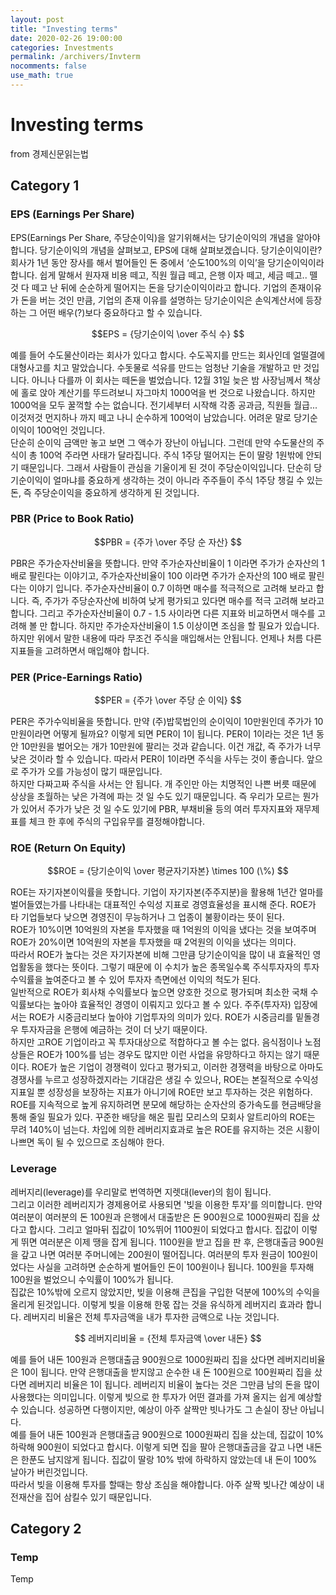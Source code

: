 ```yaml
---
layout: post
title: "Investing terms"
date: 2020-02-26 19:00:00
categories: Investments
permalink: /archivers/Invterm
nocomments: false
use_math: true
---
```


# Investing terms

from 경제신문읽는법

## Category 1

### EPS (Earnings Per Share)

EPS(Earnings Per Share, 주당순이익)을 알기위해서는 당기순이익의 개념을 알아야합니다. 당기순이익의 개념을 살펴보고, EPS에 대해 살펴보겠습니다.
당기순이익이란?  
회사가 1년 동안 장사를 해서 벌어들인 돈 중에서 ‘순도100%의 이익’을 당기순이익이라 합니다. 쉽게 말해서 원자재 비용 떼고, 직원 월급 떼고, 은행 이자 떼고, 세금 떼고.. 뗄 것 다 떼고 난 뒤에 순순하게 떨어지는 돈을 당기순이익이라고 합니다.
기업의 존재이유가 돈을 버는 것인 만큼, 기업의 존재 이유를 설명하는 당기순이익은 손익계산서에 등장하는 그 어떤 배우(?)보다 중요하다고 할 수 있습니다.

$$EPS = {당기순이익 \over 주식 수} $$

예를 들어 수도물산이라는 회사가 있다고 합시다. 수도꼭지를 만드는 회사인데 얼떨결에 대형사고를 치고 말았습니다. 수돗물로 석유를 만드는 엄청난 기술을 개발하고 만 것입니다. 아니나 다를까 이 회사는 떼돈을 벌었습니다. 12월 31일 늦은 밤 사장님께서 책상에 홀로 앉아 계산기를 뚜드려보니 자그마치 1000억을 번 것으로 나왔습니다.
하지만 1000억을 모두 꿀꺽할 수는 없습니다. 전기세부터 시작해 각종 공과금, 직원들 월급... 이것저것 먼지하나 까지 떼고 나니 순수하게 100억이 남았습니다. 어려운 말로 당기순이익이 100억인 것입니다.  
단순히 순이익 금액만 놓고 보면 그 액수가 장난이 아닙니다. 그런데 만약 수도물산의 주식이 총 100억 주라면 사태가 달라집니다. 주식 1주당 떨어지는 돈이 딸랑 1원밖에 안되기 때문입니다.
그래서 사람들이 관심을 기울이게 된 것이 주당순이익입니다. 단순히 당기순이익이 얼마냐를 중요하게 생각하는 것이 아니라 주주들이 주식 1주당 챙길 수 있는 돈, 즉 주당순이익을 중요하게 생각하게 된 것입니다.

### PBR (Price to Book Ratio)

$$PBR = {주가 \over 주당 순 자산} $$

PBR은 주가순자산비율을 뜻합니다. 만약 주가순자산비율이 1 이라면 주가가 순자산의 1 배로 팔린다는 이야기고, 주가순자산비율이 100 이라면 주가가 순자산의 100 배로 팔린다는 이야기 입니다.
주가순자산비율이 0.7 이하면 매수를 적극적으로 고려해 보라고 합니다. 즉, 주가가 주당순자산에 비하여 낮게 평가되고 있다면 매수를 적극 고려해 보라고 합니다. 그리고 주가순자산비율이 0.7 - 1.5 사이라면 다른 지표와 비교하면서 매수를 고려해 볼 만 합니다. 하지만 주가순자산비율이 1.5 이상이면 조심을 할 필요가 있습니다.
하지만 위에서 말한 내용에 따라 무조건 주식을 매입해서는 안됩니다. 언제나 처름 다른 지표들을 고려하면서 매입해야 합니다.

### PER (Price-Earnings Ratio)

$$PER = {주가 \over 주당 순 이익} $$

PER은 주가수익비율을 뜻합니다. 만약 (주)밥묵법인의 순이익이 10만원인데 주가가 10만원이라면 어떻게 될까요? 이렇게 되면 PER이 1이 됩니다. PER이 1이라는 것은 1년 동안 10만원을 벌어오는 개가 10만원에 팔리는 것과 같습니다. 이건 개값, 즉 주가가 너무 낮은 것이라 할 수 있습니다. 따라서 PER이 1이라면 주식을 사두는 것이 좋습니다. 앞으로 주가가 오를 가능성이 많기 때문입니다.  
하지만 다짜고짜 주식을 사서는 안 됩니다. 개 주인만 아는 치명적인 나쁜 버릇 때문에 상상을 초월하는 낮은 가격에 파는 것 일 수도 있기 때문입니다. 즉 우리가 모르는 뭔가가 있어서 주가가 낮은 것 일 수도 있기에 PBR, 부채비율 등의 여러 투자지표와 재무제표를 체크 한 후에 주식의 구입유무를 결정해야합니다.

### ROE (Return On Equity)

$$ROE = {당기순이익 \over 평균자기자본} \times 100 (\%) $$

ROE는 자기자본이익률을 뜻합니다. 기업이 자기자본(주주지분)을 활용해 1년간 얼마를 벌어들였는가를 나타내는 대표적인 수익성 지표로 경영효율성을 표시해 준다. ROE가 타 기업들보다 낮으면 경영진이 무능하거나 그 업종이 불황이라는 뜻이 된다.  
ROE가 10%이면 10억원의 자본을 투자했을 때 1억원의 이익을 냈다는 것을 보여주며 ROE가 20%이면 10억원의 자본을 투자했을 때 2억원의 이익을 냈다는 의미다.  
따라서 ROE가 높다는 것은 자기자본에 비해 그만큼 당기순이익을 많이 내 효율적인 영업활동을 했다는 뜻이다. 그렇기 때문에 이 수치가 높은 종목일수록 주식투자자의 투자수익률을 높여준다고 볼 수 있어 투자자 측면에선 이익의 척도가 된다.  
일반적으로 ROE가 회사채 수익률보다 높으면 양호한 것으로 평가되며 최소한 국채 수익률보다는 높아야 효율적인 경영이 이뤄지고 있다고 볼 수 있다. 주주(투자자) 입장에서는 ROE가 시중금리보다 높아야 기업투자의 의미가 있다. ROE가 시중금리를 밑돌경우 투자자금을 은행에 예금하는 것이 더 낫기 때문이다.  
하지만 고ROE 기업이라고 꼭 투자대상으로 적합하다고 볼 수는 없다. 음식점이나 노점상들은 ROE가 100%를 넘는 경우도 많지만 이런 사업을 유망하다고 하지는 않기 때문이다. ROE가 높은 기업이 경쟁력이 있다고 평가되고, 이러한 경쟁력을 바탕으로 아마도 경쟁사를 누르고 성장하겠지라는 기대감은 생길 수 있으나, ROE는 본질적으로 수익성 지표일 뿐 성장성을 보장하는 지표가 아니기에 ROE만 보고 투자하는 것은 위험하다.
ROE를 지속적으로 높게 유지하려면 분모에 해당하는 순자산의 증가속도를 현금배당을 통해 줄일 필요가 있다. 꾸준한 배당을 해온 필립 모리스의 모회사 알트리아의 ROE는 무려 140%이 넘는다. 차입에 의한 레버리지효과로 높은 ROE를 유지하는 것은 시황이 나쁘면 독이 될 수 있으므로 조심해야 한다.

### Leverage

레버지리(leverage)를 우리말로 번역하면 지렛대(lever)의 힘이 됩니다.  
그리고 이러한 레버리지가 경제용어로 사용되면 '빚을 이용한 투자'를 의미합니다.
만약 여러분이 여러분의 돈 100원과 은행에서 대출받은 돈 900원으로 1000원짜리 집을 샀다고 합시다. 그리고 얼마뒤 집값이 10%뛰어 1100원이 되었다고 합시다. 집값이 이렇게 뛰면 여러분은 이제 땡을 잡게 됩니다. 1100원을 받고 집을 판 후, 은행대출금 900원을 갚고 나면 여러분 주머니에는 200원이 떨어집니다. 여러분의 투자 원금이 100원이었다는 사실을 고려하면 순순하게 벌어들인 돈이 100원이나 됩니다. 100원을 투자해 100원을 벌었으니 수익률이 100%가 됩니다.  
집값은 10%밖에 오르지 않았지만, 빚을 이용해 큰집을 구입한 덕분에 100%의 수익을 올리게 된것입니다. 이렇게 빚을 이용해 한몫 잡는 것을 유식하게 레버지리 효과라 합니다.
레버지리 비율은 전체 투자금액을 내가 투자한 금액으로 나눈 것입니다.

$$ 레버지리비율 = {전체 투자금액 \over 내돈} $$

예를 들어 내돈 100원과 은행대출금 900원으로 1000원짜리 집을 샀다면 레버지리비율은 10이 됩니다. 만약 은행대출을 받지않고 순수한 내 돈 100원으로 100원짜리 집을 샀다면 레버지리 비율은 1이 됩니다.
레버리지 비율이 높다는 것은 그만큼 남의 돈을 많이 사용했다는 의미입니다. 이렇게 빚으로 한 투자가 어떤 결과를 가져 올지는 쉽게 예상할수 있습니다. 성공하면 다행이지만, 예상이 아주 살짝만 빗나가도 그 손실이 장난 아닙니다.  
예를 들어 내돈 100원과 은행대출금 900원으로 1000원짜리 집을 샀는데, 집값이 10% 하락해 900원이 되었다고 합시다. 이렇게 되면 집을 팔아 은행대출금을 갚고 나면 내돈은 한푼도 남지않게 됩니다. 집값이 딸랑 10% 밖에 하락하지 않았는데 내 돈이 100% 날아가 버린것입니다.  
따라서 빚을 이용해 투자를 할때는 항상 조심을 해야합니다. 아주 살짝 빚나간 예상이 내 전재산을 집어 삼킬수 있기 때문입니다.

## Category 2

### Temp

Temp
